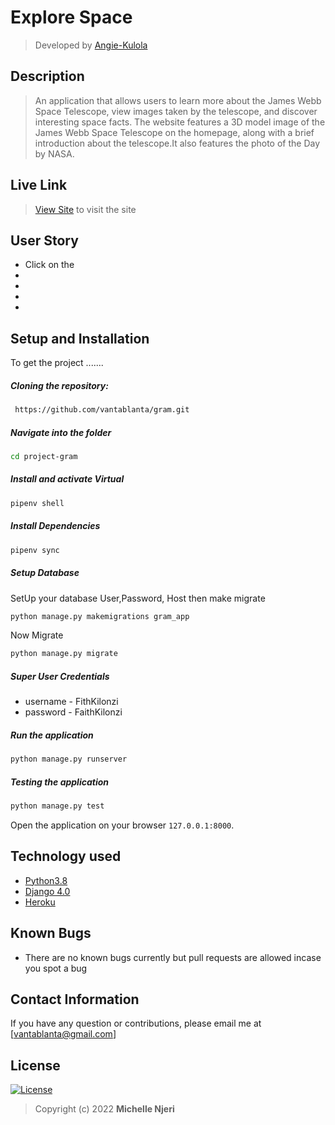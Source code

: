 # Explore Space
>Developed by [Angie-Kulola](https://github.com/Akulola) 
  
## Description  
>An application that allows users to learn more about the James Webb Space Telescope, view images taken by the telescope, and discover interesting space facts. The website features a 3D model image of the James Webb Space Telescope on the homepage, along with a brief introduction about the telescope.It also features the photo of the Day by NASA.

##  Live Link  
>[View Site](https://gram-mn.herokuapp.com)  to visit the site
  

## User Story  
  
* Click on the 
* 
* 
* 
* 
    
## Setup and Installation  
To get the project .......  
  
##### Cloning the repository:  
```bash 
 https://github.com/vantablanta/gram.git
```
##### Navigate into the folder
 ```bash 
cd project-gram
```
##### Install and activate Virtual  
 ```bash 
pipenv shell 
```  
##### Install Dependencies  
 ```bash 
 pipenv sync
```  
##### Setup Database  
  SetUp your database User,Password, Host then make migrate  
 ```bash 
python manage.py makemigrations gram_app
 ``` 
 Now Migrate  
 ```bash 
 python manage.py migrate 
```
##### Super User Credentials 
* username - FithKilonzi
* password -  FaithKilonzi

##### Run the application  
 ```bash 
 python manage.py runserver 
``` 
##### Testing the application  
 ```bash 
 python manage.py test 
```
Open the application on your browser `127.0.0.1:8000`.  
  
## Technology used  
  
* [Python3.8](https://www.python.org/)  
* [Django 4.0](https://docs.djangoproject.com/en/2.2/)  
* [Heroku](https://heroku.com)  
  
  
## Known Bugs  
* There are no known bugs currently but pull requests are allowed incase you spot a bug  
  
## Contact Information   
If you have any question or contributions, please email me at [vantablanta@gmail.com]  
  
## License 

[![License](https://img.shields.io/packagist/l/loopline-systems/closeio-api-wrapper.svg)](https://github.com/vantablanta/gram/blob/master/LICENSE)  
>Copyright (c) 2022 **Michelle Njeri**